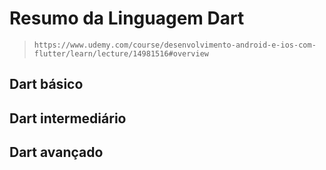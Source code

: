 # Resumo da Linguagem Dart

> `https://www.udemy.com/course/desenvolvimento-android-e-ios-com-flutter/learn/lecture/14981516#overview`

## Dart básico


## Dart intermediário


## Dart avançado